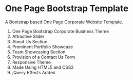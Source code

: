 # One Page Bootstrap Template

A Bootstrap based One Page Corporate Website Template.

1. One Page Bootstrap Corporate Business Theme
2. Attractive Slider
3. About Us Section
4. Prominent Portfolio Showcase
5. Team Showcasing Section
6. Provision of a Contact Us Form
7. Responsive Theme
8. Made Using HTML5 and CSS3
9. jQuery Effects Added
